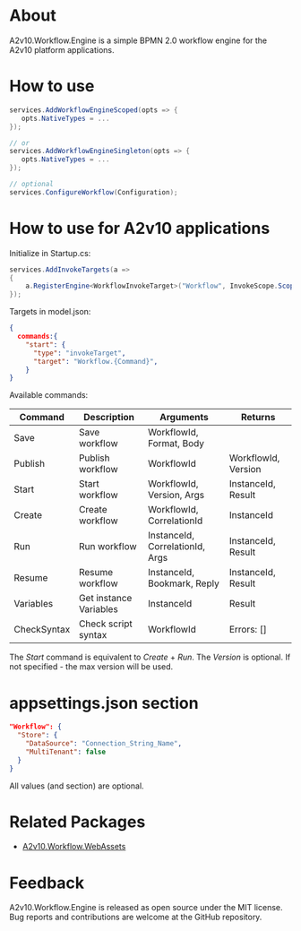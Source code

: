 ﻿# About
A2v10.Workflow.Engine is a simple BPMN 2.0 workflow engine 
for the A2v10 platform applications.


# How to use

```csharp
services.AddWorkflowEngineScoped(opts => {
   opts.NativeTypes = ...
});

// or 
services.AddWorkflowEngineSingleton(opts => {
   opts.NativeTypes = ...
});

// optional
services.ConfigureWorkflow(Configuration);
```

# How to use for A2v10 applications

Initialize in Startup.cs:
```csharp
services.AddInvokeTargets(a =>
{
    a.RegisterEngine<WorkflowInvokeTarget>("Workflow", InvokeScope.Scoped);
});
```

Targets in model.json:
```json
{
  commands:{
    "start": {
      "type": "invokeTarget",
      "target": "Workflow.{Command}",
    }
}
```
Available commands:

|Command| Description     |Arguments                  |Returns            |
|-------|-----------------|------------------------   |-------------------|
|Save   | Save workflow   |WorkflowId, Format, Body   |                   |
|Publish| Publish workflow|WorkflowId                 |WorkflowId, Version|
|Start  | Start workflow  |WorkflowId, Version, Args  |InstanceId, Result |
|Create | Create workflow |WorkflowId, CorrelationId  |InstanceId         |
|Run    | Run workflow    |InstanceId, CorrelationId, Args  |InstanceId, Result |
|Resume | Resume workflow |InstanceId, Bookmark, Reply|InstanceId, Result |
|Variables  | Get instance Variables   |InstanceId    |Result             |
|CheckSyntax| Check script syntax|WorkflowId          |Errors: []         |

The *Start* command is equivalent to *Create* + *Run*.
The *Version* is optional. If not specified - the max version will be used.


# appsettings.json section

```json
"Workflow": {
  "Store": {
    "DataSource": "Connection_String_Name",
    "MultiTenant": false
  }
}
```

All values (and section) are optional.


# Related Packages

* [A2v10.Workflow.WebAssets](https://www.nuget.org/packages/A2v10.Workflow.WebAssets)

# Feedback

A2v10.Workflow.Engine is released as open source under the MIT license. 
Bug reports and contributions are welcome at the GitHub repository.

